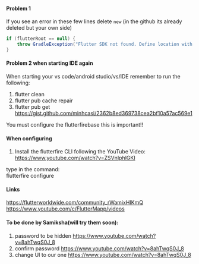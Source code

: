 #### Problem 1 
If you see an error in these few lines delete `new` (in the github its already deleted but your own side) <br>

```gradle
if (flutterRoot == null) {
    throw GradleException("Flutter SDK not found. Define location with flutter.sdk in the local.properties file.")
}
```

#### Problem 2 when starting IDE again
When starting your vs code/android studio/vs/IDE remember to run the following:
1. flutter clean
2. flutter pub cache repair
3. flutter pub get
https://gist.github.com/minhcasi/2362b8ed369738cea2bf10a57ac569e1

You must configure the flutterfirebase this is important!! <br>


#### When configuring
1. Install the flutterfire CLI following the YouTube Video: <br> 
https://www.youtube.com/watch?v=ZSVnIphlGKI 

type in the command: <br>
flutterfire configure 


#### Links 
https://flutterworldwide.com/community_rWamixHIKmQ <br>
https://www.youtube.com/c/FlutterMapp/videos

#### To be done by Samiksha(will try them soon):
1. password to be hidden https://www.youtube.com/watch?v=8ahTwqS0J_8
2. confirm password https://www.youtube.com/watch?v=8ahTwqS0J_8
3. change UI to our one https://www.youtube.com/watch?v=8ahTwqS0J_8 